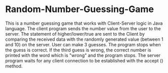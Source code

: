 # Random-Number-Guessing-Game
This is a number guessing game that works with Client-Server logic in Java language. The client program sends the number value from the user to the server. The statement of higher/lower/true are sent to the Client by comparing the received data with the randomly generated value (between 1 and 10) on the server. User can make 3 guesses. The program stops when the guess is correct. If the third guess is wrong, the correct number is printed with the word which is "wrong" and the program stops. The server program waits for any client connection to be established with the accept () method.
